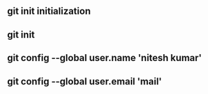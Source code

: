 ## git init initialization
## git init
## git config --global user.name 'nitesh kumar'
## git config --global user.email 'mail'
